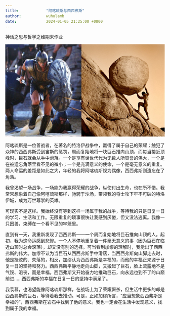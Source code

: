 ```yaml
---
title:            "阿喀琉斯与西西弗斯"
author:           wuhulamb
date:             2024-01-05 21:25:00 +0800
---
```

神话之思与哲学之维期末作业
<!--more-->

![Achilles-and-Sisyphus.jpg](/media/image/2024/1/Achilles-and-Sisyphus.jpg "Achilles-and-Sisyphus")

阿喀琉斯是一位善战者，在著名的特洛伊战争中，赢得了属于自己的荣耀；触犯了众神的西西弗斯受到宙斯的惩罚，周而复始地将一块巨石推向山顶，而每当接近顶峰时，巨石就会从手中滑落。一个是享有世世代代为无数人所赞誉的伟大，一个是在被遗忘角落里看不见的微小；一个是充满意义的使命，一个是毫无意义的重复。两人命运的差距是如此之大，年轻的我将阿喀琉斯视为偶像，西西弗斯则遗忘在了角落。

我曾渴望一场战争，一场能为我赢得荣耀的战争，纵使付出生命，也在所不惜。我常常想象着自己像阿喀琉斯那样，驰骋于沙场，带领我的将士攻下牢不可破的特洛伊城，成为万世尊崇的英雄。

可现实不是这样。我始终没有等到这样一场属于我的战争，等待我的只是日复一日的学习、生活和工作。无限重复的琐事很快让我感到厌倦，但又没法逃离。我像一只困兽，束缚在一个看不见的牢笼里。

直到有一天，我重新发现了西西弗斯——一个周而复始地将巨石推向山顶的人。起初，我为这命运感到悲惨。一个人不停地重复着一件毫无意义的事（因为巨石在临近山顶时总会滚落），却又没有别的选择。可当看到加缪的理解时，我觉出了西西弗斯的伟大。加缪不认为当巨石从西西弗斯手中滑落，当西西弗斯向山脚走去时，他是挫败的、失落的，相反，加缪认为西西弗斯是幸福的，而他的幸福正来源于日复一日的坚持和努力。西西弗斯平静地走向山脚，又搬起了巨石，脸上流露地不是气馁、沮丧，而是幸福。西西弗斯又开始奋力地推动巨石，向永远也到不了的山巅前进……西西弗斯的幸福在日复一日的坚持中满足了。

我羡慕，也渴望能像阿喀琉斯那样，在战场上为了荣耀厮杀，但生活中更多的却是西西弗斯的巨石，等待着我去推动。可是，正如加缪所言，“应当想象西西弗斯是幸福的”，西西弗斯在岩石中找到了他的意义。我也一定会在生活中发现意义，找到属于我的幸福。
